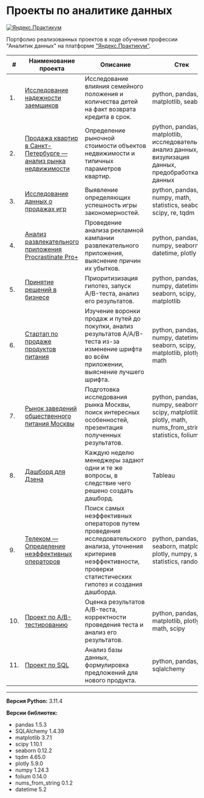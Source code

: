 # Проекты по аналитике данных

[![Яндекс.Практикум](https://github.com/F-Sergei/Portfolio_yandex_practicum_-_data_analyst/blob/main/Logo_-_Yandex.Practicum.jpeg)](https://praktikum.yandex.ru/)

Портфолио реализованных проектов в ходе обучения профессии "Аналитик данных" на платформе ["Яндекс.Практикум"](https://praktikum.yandex.ru/). 


| #    | Наименование проекта                | Описание                                                     | Стек                                                         |
| ---- | ------------------------------------------------------------ | ------------------------------------------------------------ | ------------------------------------------------------------ |
| 1.   | [Исследование надежности заемщиков](https://github.com/F-Sergei/Portfolio_for_data_analyst/blob/main/01.%20Исследование%20надежности%20заемщиков%20(Предобработка%20данных)) | Исследование влияния семейного положения и количества детей на факт возврата кредита в срок. | python, pandas, matplotlib, seaborn       |
| 2.   | [Продажа квартир в Санкт-Петербурге — анализ рынка недвижимости](https://github.com/F-Sergei/Portfolio_for_data_analyst/tree/main/02.%20Продажа%20квартир%20в%20Санкт-Петербурге%20—%20анализ%20рынка%20недвижимости) | Определение рыночной стоимости объектов недвижимости и типичных параметров квартир. | python, pandas, matplotlib, исследовательский анализ данных, визулизация данных, предобработка данных |
| 3.   | [Исследование данных о продажах игр](https://github.com/F-Sergei/Portfolio_for_data_analyst/tree/main/03.%20Исследование%20данных%20о%20продажах%20игр%20(Сборный%20проект%201)) | Выявление определяющих успешность игры закономерностей. | python, pandas, numpy, math, statistics, seaborn, scipy, re, tqdm |
| 4.   | [Анализ развлекательного приложения Procrastinate Pro+](https://github.com/F-Sergei/Portfolio_for_data_analyst/tree/main/04.%20Анализ%20развлекательного%20приложения%20Procrastinate%20Pro%2B) | Проведение анализа рекламной кампании развлекательного приложения, выяснение причин их убытков. | python, pandas, numpy, seaborn, datetime, plotly |
| 5.   | [Принятие решений в бизнесе](https://github.com/F-Sergei/Portfolio_for_data_analyst/tree/main/05.%20Принятие%20решений%20в%20бизнесе) | Приоритизизация гипотез, запуск A/B-теста, анализ его результатов. | python, pandas, numpy, datetime, seaborn, scipy, matplotlib |
| 6.   | [Стартап по продаже продуктов питания](https://github.com/F-Sergei/Portfolio_for_data_analyst/tree/main/06.%20Стартап%20по%20продаже%20продуктов%20питания) | Изучение воронки продаж и путей до покупки, анализ результатов A/A/B-теста из-за изменение шрифта во всём приложении, выяснение лучшего шрифта. | python, pandas, numpy, datetime, seaborn, scipy, matplotlib, plotly, math |
| 7.   | [Рынок заведений общественного питания Москвы](https://github.com/F-Sergei/Portfolio_for_data_analyst/tree/main/07.%20Рынок%20заведений%20общественного%20питания%20Москвы) | Подготовка исследования рынка Москвы, поиск интересных особенностей, презентация полученных результатов. | python, pandas, numpy, seaborn, scipy, matplotlib, plotly, math, nums_from_string, statistics, folium |
| 8.   | [Дашборд для Дзена](https://github.com/F-Sergei/Portfolio_for_data_analyst/tree/main/08.%20Дашборд) | Каждую неделю менеджеры задают одни и те же вопросы, в следствие чего решено создать дашборд. | Tableau |
| 9.   | [Телеком — Определение неэффективных операторов](https://github.com/F-Sergei/Portfolio_for_data_analyst/tree/main/09.%20Телеком%20—%20Определение%20неэффективных%20операторов) | Поиск самых неэффективных операторов путем проведения исследовательского анализа, уточнения критериев неэффективности, проверки статистических гипотез и создания дашборда. | python, pandas, seaborn, matplotlib, plotly, numpy, scipy, statistics, random |
| 10.   | [Проект по А/B-тестированию](https://github.com/F-Sergei/Portfolio_for_data_analyst/tree/main/10.%20Проект%20по%20АB-тестированию) | Оценка результатов A/B-теста, корректности проведения теста и анализ его результатов. |  python, pandas, matplotlib, plotly, math, scipy |
| 11.   | [Проект по SQL](https://github.com/F-Sergei/Portfolio_for_data_analyst/tree/main/11.%20Проект%20по%20SQL) | Анализ базы данных, формулировка предложений для нового продукта. | python, pandas, sqlalchemy |

--------------
**Версия Python:** 3.11.4

**Версии библиотек:**
- pandas 1.5.3
- SQLAlchemy 1.4.39
- matplotlib 3.7.1
- scipy 1.10.1
- seaborn 0.12.2
- tqdm 4.65.0
- plotly 5.9.0
- numpy 1.24.3
- folium 0.14.0
- nums_from_string 0.1.2
- datetime 5.2